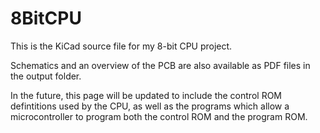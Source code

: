 # 8BitCPU

This is the KiCad source file for my 8-bit CPU project. 

Schematics and an overview of the PCB are also available as PDF files in the output folder.

In the future, this page will be updated to include the control ROM defintitions used by the CPU, as well as the programs which allow a microcontroller to program both the control ROM and the program ROM.
